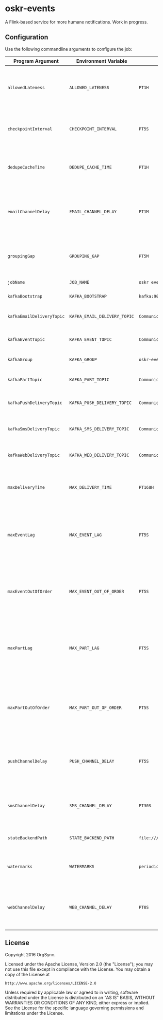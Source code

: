 # oskr-events

A Flink-based service for more humane notifications. Work in progress.

## Configuration

Use the following commandline arguments to configure the job:

| Program Argument          | Environment Variable         | Default Value                     | Description                                                                                     |
|---------------------------|------------------------------|-----------------------------------|-------------------------------------------------------------------------------------------------|
| `allowedLateness`         | `ALLOWED_LATENESS`           | `PT1H`                            | maximum allowed grouped message lateness in (ISO 8601 duration)                                 |
| `checkpointInterval`      | `CHECKPOINT_INTERVAL`        | `PT5S`                            | interval between state snapshots (ISO 8601 duration)                                            |
| `dedupeCacheTime`         | `DEDUPE_CACHE_TIME`          | `PT1H`                            | size of the message deduplication cache (ISO 8601 duration)                                     |
| `emailChannelDelay`       | `EMAIL_CHANNEL_DELAY`        | `PT1M`                            | default delay before sending a message to email channel (ISO 8601 duration)                     |
| `groupingGap`             | `GROUPING_GAP`               | `PT5M`                            | default grouped message session gap (ISO 8601 duration)                                         |
| `jobName`                 | `JOB_NAME`                   | `oskr event processing`           | Flink job name                                                                                  |
| `kafkaBootstrap`          | `KAFKA_BOOTSTRAP`            | `kafka:9092`                      | Kafka broker bootstrap                                                                          |
| `kafkaEmailDeliveryTopic` | `KAFKA_EMAIL_DELIVERY_TOPIC` | `Communications.Deliveries.Email` | Kafka topic for email delivery events                                                           |
| `kafkaEventTopic`         | `KAFKA_EVENT_TOPIC`          | `Communications.Events`           | Kafka topic for incoming events                                                                 |
| `kafkaGroup`              | `KAFKA_GROUP`                | `oskr-events`                     | Kafka consumer group                                                                            |
| `kafkaPartTopic`          | `KAFKA_PART_TOPIC`           | `Communications.MessageParts`     | Kafka topic for incoming messages                                                               |
| `kafkaPushDeliveryTopic`  | `KAFKA_PUSH_DELIVERY_TOPIC`  | `Communications.Deliveries.Push`  | Kafka topic for push delivery events                                                            |
| `kafkaSmsDeliveryTopic`   | `KAFKA_SMS_DELIVERY_TOPIC`   | `Communications.Deliveries.Sms`   | Kafka topic for sms delivery events                                                             |
| `kafkaWebDeliveryTopic`   | `KAFKA_WEB_DELIVERY_TOPIC`   | `Communications.Deliveries.Web`   | Kafka topic for web delivery events                                                             |
| `maxDeliveryTime`         | `MAX_DELIVERY_TIME`          | `PT168H`                          | maximum time to wait for delivery to arrive (ISO 8601 duration)                                 |
| `maxEventLag`             | `MAX_EVENT_LAG`              | `PT5S`                            | for `periodic` strategy, maximum lag before an event is considered late (ISO 8601 duration)     |
| `maxEventOutOfOrder`      | `MAX_EVENT_OUT_OF_ORDER`     | `PT5S`                            | for `bounded` strategy, maximum amount of time events can be out of order (ISO 8601 duration)   |
| `maxPartLag`              | `MAX_PART_LAG`               | `PT5S`                            | for `periodic` strategy, maximum lag before a message is considered late (ISO 8601 duration)    |
| `maxPartOutOfOrder`       | `MAX_PART_OUT_OF_ORDER`      | `PT5S`                            | for `bounded` strategy, maximum amount of time messages can be out of order (ISO 8601 duration) |
| `pushChannelDelay`        | `PUSH_CHANNEL_DELAY`         | `PT5S`                            | default delay before sending a message to push channel (ISO 8601 duration)                      |
| `smsChannelDelay`         | `SMS_CHANNEL_DELAY`          | `PT30S`                           | default delay before sending a message to SMS channel (ISO 8601 duration)                       |
| `stateBackendPath`        | `STATE_BACKEND_PATH`         | `file:///tmp/state.db`            | path to state database (file or HDFS)                                                           |
| `watermarks`              | `WATERMARKS`                 | `periodic`                        | event time watermarking strategy, either `periodic` or `bounded`                                |
| `webChannelDelay`         | `WEB_CHANNEL_DELAY`          | `PT0S`                            | default delay before sending a message to web channel (ISO 8601 duration)                       |

## License

Copyright 2016 OrgSync.

Licensed under the Apache License, Version 2.0 (the "License");
you may not use this file except in compliance with the License.
You may obtain a copy of the License at

    http://www.apache.org/licenses/LICENSE-2.0

Unless required by applicable law or agreed to in writing, software
distributed under the License is distributed on an "AS IS" BASIS,
WITHOUT WARRANTIES OR CONDITIONS OF ANY KIND, either express or implied.
See the License for the specific language governing permissions and
limitations under the License.
